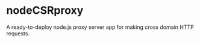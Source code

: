 nodeCSRproxy
============

A ready-to-deploy node.js proxy server app for making cross domain HTTP requests.